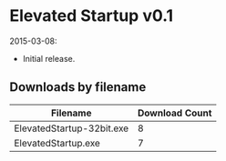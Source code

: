 # Elevated Startup v0.1

2015-03-08:
- Initial release.

## Downloads by filename

Filename | Download Count
-------- | --------------
ElevatedStartup-32bit.exe | 8
ElevatedStartup.exe | 7
